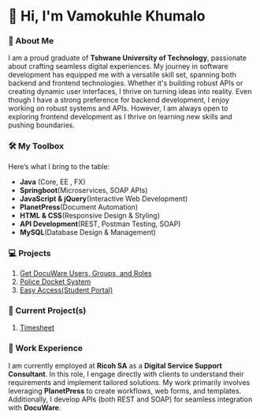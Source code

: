 <h1>👋 Hi, I'm Vamokuhle Khumalo</h1>
<h3>🚀 About Me</h3>
<p>I am a proud graduate of <b>Tshwane University of Technology</b>, passionate about crafting seamless digital experiences. My journey in software development has equipped me with a versatile skill set, spanning both backend and frontend technologies. Whether it's building robust APIs or creating dynamic user interfaces, I thrive on turning ideas into reality. Even though I have  a strong preference for backend development, I enjoy working on robust systems and APIs. However, I am always open to exploring frontend development as I thrive on learning new skills and pushing boundaries.</p>
<h3>🛠️ My Toolbox</h3>
<p>Here’s what I bring to the table:</p>
<ul>
    <li><b>Java</b> (Core, EE , FX)</li>
    <li><b>Springboot</b>(Microservices, SOAP APIs)</li>
    <li><b>JavaScript & jQuery</b>(Interactive Web Development)</li>
    <li><b>PlanetPress</b>(Document Automation)</li>
    <li><b>HTML & CSS</b>(Responsive Design & Styling)</li>
    <li><b>API Development</b>(REST, Postman Testing, SOAP)</li>
    <li><b>MySQL</b>(Database Design & Management)</li>
</ul>
<h3>💻 Projects</h3>
<ol>
    <li style='decoration: none;'><a href='https://github.com/VamoK/Groups-And-Users-API'>Get DocuWare Users, Groups, and Roles</a></li>
    <li><a href='https://github.com/VamoK/Police-Docket-System'>Police Docket System</a></li>
    <li><a href='https://github.com/VamoK/EasyAccessEJB'>Easy Access(Student Portal)</a></li>
</ol>
<h3>🚀 Current Project(s)</h3>
<ol>
    <li><a href='https://github.com/VamoK/Timesheet-API.git'>Timesheet</a></li>
</ol>
<h3>💼 Work Experience</h3>
<p>
    I am currently employed at <strong>Ricoh SA</strong> as a <strong>Digital Service Support Consultant</strong>. 
    In this role, I engage directly with clients to understand their requirements and implement tailored solutions. 
    My work primarily involves leveraging <strong>PlanetPress</strong> to create workflows, web forms, and templates. 
    Additionally, I develop APIs (both REST and SOAP) for seamless integration with <strong>DocuWare</strong>.
</p>


